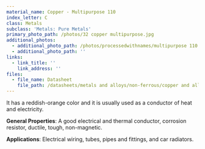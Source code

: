```yaml
---
material_name: Copper - Multipurpose 110
index_letter: C
class: Metals
subclass: 'Metals: Pure Metals'
primary_photo_path: /photos/32 copper multipurpose.jpg
additional_photos:
  - additional_photo_path: /photos/processedwithnames/multipurpose 110 copper.jpeg
  - additional_photo_path: ''
links:
  - link_title: ''
    link_address: ''
files:
  - file_name: Datasheet
    file_path: /datasheets/metals and alloys/non-ferrous/copper and alloys/copper.pdf
---
```


It has a reddish-orange color and it is usually used as a conductor of heat and electricity.

**General Properties**: A good electrical and thermal conductor, corrosion resistor, ductile, tough, non-magnetic.

**Applications**: Electrical wiring, tubes, pipes and fittings, and car radiators.
